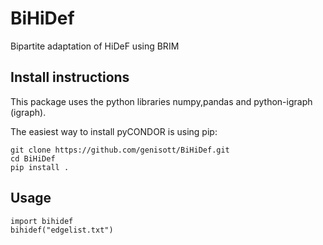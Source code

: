 # BiHiDef
Bipartite adaptation of HiDeF using BRIM

## Install instructions
This package uses the python libraries numpy,pandas and python-igraph (igraph).

The easiest way to install pyCONDOR is using pip:
```
git clone https://github.com/genisott/BiHiDef.git
cd BiHiDef
pip install .
```
## Usage
```
import bihidef
bihidef("edgelist.txt")
```
